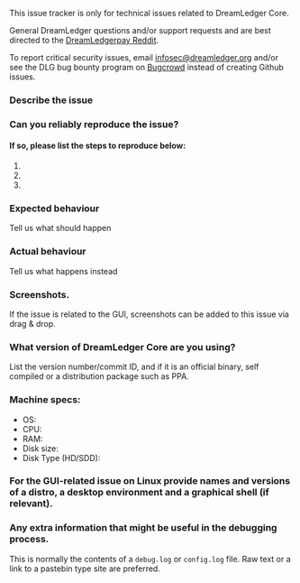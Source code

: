 <!--- Remove sections that do not apply -->

This issue tracker is only for technical issues related to DreamLedger Core.

General DreamLedger questions and/or support requests and are best directed to the [DreamLedgerpay Reddit](https://www.reddit.com/r/dreamledgerpay/).

To report critical security issues, email infosec@dreamledger.org and/or see the DLG bug bounty program on [Bugcrowd](https://bugcrowd.com/dreamledgerdigitalcash) instead of creating Github issues.

### Describe the issue

### Can you reliably reproduce the issue?
#### If so, please list the steps to reproduce below:
1.
2.
3.

### Expected behaviour
Tell us what should happen

### Actual behaviour
Tell us what happens instead

### Screenshots.
If the issue is related to the GUI, screenshots can be added to this issue via drag & drop.

### What version of DreamLedger Core are you using?
List the version number/commit ID, and if it is an official binary, self compiled or a distribution package such as PPA.

### Machine specs:
- OS:
- CPU:
- RAM:
- Disk size:
- Disk Type (HD/SDD):

### For the GUI-related issue on Linux provide names and versions of a distro, a desktop environment and a graphical shell (if relevant).

### Any extra information that might be useful in the debugging process.
This is normally the contents of a `debug.log` or `config.log` file. Raw text or a link to a pastebin type site are preferred.

